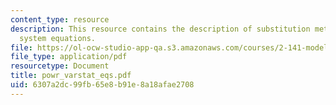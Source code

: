 ```yaml
---
content_type: resource
description: This resource contains the description of substitution methods for deriving
  system equations.
file: https://ol-ocw-studio-app-qa.s3.amazonaws.com/courses/2-141-modeling-and-simulation-of-dynamic-systems-fall-2006/6307a2dc99fb65e8b91e8a18afae2708_powr_varstat_eqs.pdf
file_type: application/pdf
resourcetype: Document
title: powr_varstat_eqs.pdf
uid: 6307a2dc-99fb-65e8-b91e-8a18afae2708
---
```

